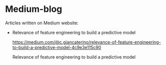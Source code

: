# Medium-blog
Articles written on Medium website:

- Relevance of feature engineering to build a predictive model 

  https://medium.com/@c.giancaterino/relevance-of-feature-engineering-to-build-a-predictive-model-4c9e3e115c90
  
  Relevance of feature engineering to build a predictive model
  
